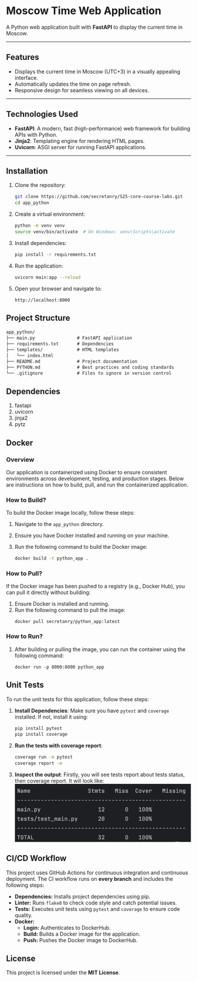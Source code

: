 # Moscow Time Web Application

A Python web application built with **FastAPI** to display the current time in Moscow.

---

## **Features**
- Displays the current time in Moscow (UTC+3) in a visually appealing interface.
- Automatically updates the time on page refresh.
- Responsive design for seamless viewing on all devices.

---

## **Technologies Used**
- **FastAPI**: A modern, fast (high-performance) web framework for building APIs with Python.
- **Jinja2**: Templating engine for rendering HTML pages.
- **Uvicorn**: ASGI server for running FastAPI applications.

---

## **Installation**

1. Clone the repository:
   ```bash
   git clone https://github.com/secretanry/S25-core-course-labs.git
   cd app_python
2. Create a virtual environment:
   ```bash
   python -m venv venv
   source venv/bin/activate  # On Windows: venv\Scripts\activate
3. Install dependencies:
   ```bash
   pip install -r requirements.txt
4. Run the application:
   ```bash
   uvicorn main:app --reload
5. Open your browser and navigate to:
   ```text
   http://localhost:8000

## **Project Structure**
```
app_python/
├── main.py                # FastAPI application
├── requirements.txt       # Dependencies
├── templates/             # HTML templates
│   └── index.html
├── README.md              # Project documentation
├── PYTHON.md              # Best practices and coding standards
└── .gitignore             # Files to ignore in version control
```


## **Dependencies**
1. fastapi
2. uvicorn
3. jinja2
4. pytz

## Docker

### Overview

Our application is containerized using Docker to ensure consistent environments across development, testing, and production stages. Below are instructions on how to build, pull, and run the containerized application.

### How to Build?

To build the Docker image locally, follow these steps:

1. Navigate to the `app_python` directory.
2. Ensure you have Docker installed and running on your machine.
3. Run the following command to build the Docker image:

   ```sh
   docker build -t python_app .
   ```
### How to Pull?

If the Docker image has been pushed to a registry (e.g., Docker Hub), you can pull it directly without building:

1. Ensure Docker is installed and running.
2. Run the following command to pull the image:
   ```shell
   docker pull secretanry/python_app:latest
   ```

### How to Run?
1. After building or pulling the image, you can run the container using the following command:
   ```shell
   docker run -p 8000:8000 python_app
   ```

## Unit Tests

To run the unit tests for this application, follow these steps:

1. **Install Dependencies**:
   Make sure you have `pytest` and `coverage` installed. If not, install it using:
   ```bash
   pip install pytest
   pip install coverage
   ```
2. **Run the tests with coverage report**:
   ```bash
   coverage run -m pytest
   coverage report -m
   ```
3. **Inspect the output**:
   Firstly, you will see tests report about tests status, then coverage report. It will look like:
   ![Report example]( ./static/report.png "Coverage Report")

## CI/CD Workflow

This project uses GitHub Actions for continuous integration and continuous deployment. The CI workflow runs on **every branch** and includes the following steps:

- **Dependencies:** Installs project dependencies using pip.
- **Linter:** Runs `flake8` to check code style and catch potential issues.
- **Tests:** Executes unit tests using `pytest` and `coverage` to ensure code quality.
- **Docker:** 
  - **Login:** Authenticates to DockerHub.
  - **Build:** Builds a Docker image for the application.
  - **Push:** Pushes the Docker image to DockerHub.


## **License**
This project is licensed under the **MIT License**.